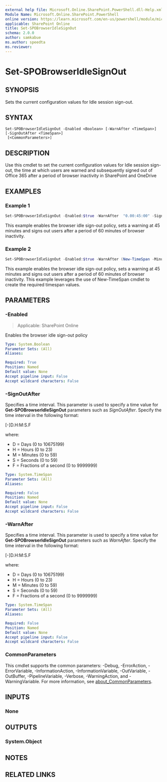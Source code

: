 ```yaml
---
external help file: Microsoft.Online.SharePoint.PowerShell.dll-Help.xml
Module Name: Microsoft.Online.SharePoint.PowerShell
online version: https://learn.microsoft.com/en-us/powershell/module/microsoft.online.sharepoint.powershell/set-spobrowseridlesignout
applicable: SharePoint Online
title: Set-SPOBrowserIdleSignOut
schema: 2.0.0
author: samkabue
ms.author: speedta
ms.reviewer:
---
```


# Set-SPOBrowserIdleSignOut

## SYNOPSIS

Sets the current configuration values for Idle session sign-out.

## SYNTAX

```
Set-SPOBrowserIdleSignOut -Enabled <Boolean> [-WarnAfter <TimeSpan>] [-SignOutAfter <TimeSpan>]
 [<CommonParameters>]
```

## DESCRIPTION

Use this cmdlet to set the current configuration values for Idle session sign-out, the time at which users are warned and subsequently signed out of Office 365 after a period of browser inactivity in SharePoint and OneDrive

## EXAMPLES

### Example 1

```powershell
Set-SPOBrowserIdleSignOut -Enabled:$true -WarnAfter  "0.00:45:00" -SignOutAfter  "0.01:00:00"
```

This example enables the browser idle sign-out policy, sets a warning at 45 minutes and signs out users after a period of 60 minutes of browser inactivity.

### Example 2

```powershell
Set-SPOBrowserIdleSignOut -Enabled:$true -WarnAfter (New-TimeSpan -Minutes 45) -SignOutAfter (New-TimeSpan -Hours 1)
```

This example enables the browser idle sign-out policy, sets a warning at 45 minutes and signs out users after a period of 60 minutes of browser inactivity. This example leverages the use of New-TimeSpan cmdlet to create the required timespan values.

## PARAMETERS

### -Enabled

> Applicable: SharePoint Online

Enables the browser idle sign-out policy

```yaml
Type: System.Boolean
Parameter Sets: (All)
Aliases:

Required: True
Position: Named
Default value: None
Accept pipeline input: False
Accept wildcard characters: False
```

### -SignOutAfter

Specifies a time interval.
This parameter is used to specify a time value for **Get-SPOBrowserIdleSignOut** parameters such as *SignOutAfter*.
Specify the time interval in the following format:

\[-\]D.H:M:S.F

where:

- D = Days (0 to 10675199)
- H = Hours (0 to 23)
- M = Minutes (0 to 59)
- S = Seconds (0 to 59)
- F = Fractions of a second (0 to 9999999)

```yaml
Type: System.TimeSpan
Parameter Sets: (All)
Aliases:

Required: False
Position: Named
Default value: None
Accept pipeline input: False
Accept wildcard characters: False
```

### -WarnAfter

Specifies a time interval.
This parameter is used to specify a time value for **Get-SPOBrowserIdleSignOut** parameters such as *WarnAfter*.
Specify the time interval in the following format:

\[-\]D.H:M:S.F

where:

- D = Days (0 to 10675199)
- H = Hours (0 to 23)
- M = Minutes (0 to 59)
- S = Seconds (0 to 59)
- F = Fractions of a second (0 to 9999999)

```yaml
Type: System.TimeSpan
Parameter Sets: (All)
Aliases:

Required: False
Position: Named
Default value: None
Accept pipeline input: False
Accept wildcard characters: False
```

### CommonParameters

This cmdlet supports the common parameters: -Debug, -ErrorAction, -ErrorVariable, -InformationAction, -InformationVariable, -OutVariable, -OutBuffer, -PipelineVariable, -Verbose, -WarningAction, and -WarningVariable. For more information, see [about_CommonParameters](https://go.microsoft.com/fwlink/?LinkID=113216).

## INPUTS

### None

## OUTPUTS

### System.Object

## NOTES

## RELATED LINKS
